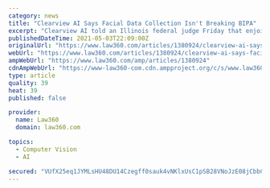 ```yaml
---
category: news
title: "Clearview AI Says Facial Data Collection Isn't Breaking BIPA"
excerpt: "Clearview AI told an Illinois federal judge Friday that enjoining it from collecting state residents' biometric facial data would violate the U.S Constitution and likely force the company to stop operating nationwide."
publishedDateTime: 2021-05-03T22:09:00Z
originalUrl: "https://www.law360.com/articles/1380924/clearview-ai-says-facial-data-collection-isn-t-breaking-bipa"
webUrl: "https://www.law360.com/articles/1380924/clearview-ai-says-facial-data-collection-isn-t-breaking-bipa"
ampWebUrl: "https://www.law360.com/amp/articles/1380924"
cdnAmpWebUrl: "https://www-law360-com.cdn.ampproject.org/c/s/www.law360.com/amp/articles/1380924"
type: article
quality: 39
heat: 39
published: false

provider:
  name: Law360
  domain: law360.com

topics:
  - Computer Vision
  - AI

secured: "VUfX25eq1JYMLsHU48DU14Czegff0sauk4vNKlxUsC1pSB28VNoJzE08jCbbCGnvqADUDpZROC1Id69KJnvP5HfjX4Ng2knCypH79CeGiLIZorJRpWujowhzSPfN+zOYsH4RxPBsyI/QOJ9vg/b6OudCWk3BI5uRuOfBNaxWo5E+fI/rWXIGYtlxb8jfskT8rvLUz0kMIbvACFgqALOBFsUO0Ksp0uI4ApQFUt4XOoFb2KzGsgWkjL16VjewLjwlSu8IGU34TrdI/MT9Lp5yPGzZZE7l0vzJ3oXgX4237ER2s3DbQ+wq1Aeb3eUyYsmK1cKyEaZYqdw1hf6yOUNXH2Pmww0iqI+iK9jfvlzdVJk=;XBZ7kpaY00/I1YSXaK4Hpg=="
---
```


